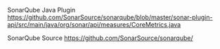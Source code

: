 SonarQube Java Plugin https://github.com/SonarSource/sonarqube/blob/master/sonar-plugin-api/src/main/java/org/sonar/api/measures/CoreMetrics.java

SonarQube Source https://github.com/SonarSource/sonarqube/